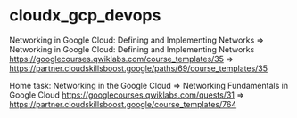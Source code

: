 # cloudx_gcp_devops







Networking in Google Cloud: Defining and Implementing Networks => Networking in Google Cloud: Defining and Implementing Networks
https://googlecourses.qwiklabs.com/course_templates/35 => https://partner.cloudskillsboost.google/paths/69/course_templates/35

Home task: Networking in the Google Cloud => Networking Fundamentals in Google Cloud
https://googlecourses.qwiklabs.com/quests/31 => https://partner.cloudskillsboost.google/course_templates/764

